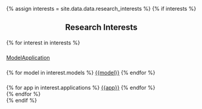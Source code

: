 {% assign interests = site.data.data.research_interests %}
{% if interests %}
<section class="resume-section" id="research_interests">
<h2 style="text-align: center; margin-bottom:20px;">Research Interests</h2>
  <div class="container">
    <div class="row">      
      {% for interest in interests %}
        <div class="col">
          <div class="serviceBox">
            <img src="/assets/img/{{interest.image}}" alt="">
            <h3 class="title"></h3>
            <a href="#" onclick="return false;" class="read-more Model">Model</a><a href="#" onclick="return false;" class="read-more Application">Application</a>
            <h3 class="title"></h3>
            {% for model in interest.models %}
              <a href="#" onclick="return false;" class="read-more Model">{{model}}</a>   
            {% endfor %}
            <h3 class="title"></h3>
            {% for app in interest.applications %}
              <a href="#" onclick="return false;" class="read-more Application">{{app}}</a>    
            {% endfor %}               
          </div>
        </div>
      {% endfor %}
    </div>
  </div>
  {% endif %}

